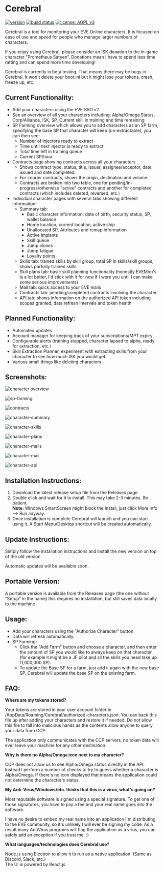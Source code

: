 # Cerebral

[![version](https://img.shields.io/github/v/release/jyeguru/cerebral.svg)](https://github.com/PrometheusSatyen/Cerebral/releases) 
[![build status](https://github.com/JyeGuru/Cerebral/actions/workflows/build.yml/badge.svg)](https://github.com/JyeGuru/Cerebral/actions/workflows/build.yml)
[![license: AGPL v3](https://img.shields.io/badge/license-AGPL%20v3-red.svg)](https://www.gnu.org/licenses/agpl-3.0)

Cerebral is a tool for monitoring your EVE Online characters. It is focused on ease of use and speed for people who manage larger numbers of characters.

If you enjoy using Cerebral, please consider an ISK donation to the in-game character "Prometheus Satyen". Donations mean I have to spend less time ratting and can spend more time developing!

Cerebral is currently in beta testing. That means there may be bugs in Cerebral. It won't delete your boot.ini but it might lose your tokens, crash, freeze up, etc.

Current Functionality:
-------------------------
* Add your characters using the EVE SSO v2.
* See an overview of all your characters including: Alpha/Omega Status, Corp/Alliance, ISK, SP, Current skill in training and time remaining
* SP Farming overview which allows you to add characters as an SP farm, specifying the base SP that character will keep (un-extractable), you can then see:
    * Number of injectors ready to extract
    * Time until next injector is ready to extract
    * Total time left in training queue
    * Current SP/hour
* Contracts page showing contracts across all your characters:
    * Shows contract type, status, title, issuer, assignee/acceptor, date issued and date completed.
    * For courier contracts, shows the origin, destination and volume.
    * Contracts are broken into two table, one for pending/in-progress/otherwise "active" contracts and another for completed contracts (which includes deleted, reversed, etc.)
* Individual character pages with several tabs showing different information:
    * Summary tab:
        * Basic character information: date of birth, security status, SP, wallet balance
        * Home location, current location, active ship
        * Unallocated SP, Attributes and remap information
        * Active implants
        * Skill queue
        * Jump clones
        * Jump fatigue
        * Loyalty points
    * Skills tab: trained skills by skill group, total SP in skills/skill groups, shows partially trained skills
    * Skill plans tab: basic skill planning functionality (honestly EVEMon's is a lot better, I'd stick with it for now if I were you until I can make some serious improvements)
    * Mail tab: quick access to your EVE mails
    * Contracts tab: pending/completed contracts involving the character
    * API tab: shows information on the authorized API token including scopes granted, data refresh intervals and token health

Planned Functionality:
-------------------------
* Automated updates
* Account manager for keeping track of your subscriptions/MPT expiry
* Configurable alerts (training stopped, character lapsed to alpha, ready for extraction, etc.)
* Skill Extraction Planner, experiment with extracting skills from your character to see how much ISK you would get.
* Various small things like deleting characters

Screenshots:
-------------------------
![character overview](https://prom.satyen.space/19-01-12_14-35-38_ojDQYDlu.png)

![sp-farming](https://prom.satyen.space/19-01-12_14-37-10_vrM40Mb7.png)

![contracts](https://prom.satyen.space/19-01-12_14-40-50_uhJ7fkbh.png)

![character-summary](https://prom.satyen.space/19-01-12_14-41-50_RteFe5WW.png)

![character-skills](https://prom.satyen.space/19-01-12_14-42-04_3csgCRkM.png)

![character-plans](https://prom.satyen.space/19-01-12_14-42-28_h33ExW8J.png)

![character-mails](https://prom.satyen.space/19-01-12_14-43-29_Z1j8ddWN.png)

![character-mail](https://prom.satyen.space/19-01-12_14-44-36_A6rthoGf.png)

![character-api](https://prom.satyen.space/19-01-12_14-44-55_r5D1s422.png)

Installation Instructions:
-------------------------
1. Download the latest release setup file from the Releases page.
2. Double click and wait for it to install. This may take 2-3 minutes. Be patient.  
    **Note:** Windows SmartScreen might block the install, just click More Info --> Run anyway.
3. Once installation is complete Cerebral will launch and you can start using it. A Start Menu/Desktop shortcut will be created automatically.

Update Instructions:
-------------------------
Simply follow the installation instructions and install the new version on top of the old version.

Automatic updates will be available soon.

Portable Version:
-------------------------
A portable version is available from the Releases page (the one without "Setup" in the name) this requires no installation, but still saves data locally to the machine

Usage:
-------------------------
* Add your characters using the "Authorize Character" button.
* Data will refresh automatically.
* SP Farming:
    * Click the "Add Farm" button and choose a character, and then enter the amount of SP you would like to always keep on that character (for example it might be a JF pilot and all the skills you need take up 11,000,000 SP).
    * To update the Base SP for a farm, just add it again with the new base SP, Cerebral will update the base SP on the existing farm.

FAQ:
-------------------------
**Where are my tokens stored?**

Your tokens are stored in your user account folder in <YourUserFolder>/AppData/Roaming/Cerebral/authorized-characters.json. You can back this file up after adding your characters and restore it if needed. Do not allow this file to fall into malicious hands as the contents allow anyone to query your data from CCP.

The application only communicates with the CCP servers, no token data will ever leave your machine for any other destination.

**Why is there no Alpha/Omega icon next to my character?**

CCP does not allow us to see Alpha/Omega status directly in the API. Instead I perform a number of checks to try to guess whether a character is Alpha/Omega. If there's no icon displayed that means the application could not determine the character's status.

**My Anti-Virus/Windows/etc. thinks that this is a virus, what's going on?**

Most reputable software is signed using a special signature. To get one of those signatures, you have to pay a fee and your real name goes into the software.

I have no desire to embed my real name into an application I'm distributing to the EVE community, so it's unlikely I will ever be signing my code. As a result many AntiVirus programs will flag the application as a virus, you can safely add an exception if you trust me. :)

**What languages/technologies does Cerebral use?**

Node.js using Electron to allow it to run as a native application. (Same as Discord, Slack, etc.)  
The UI is powered by React.js.